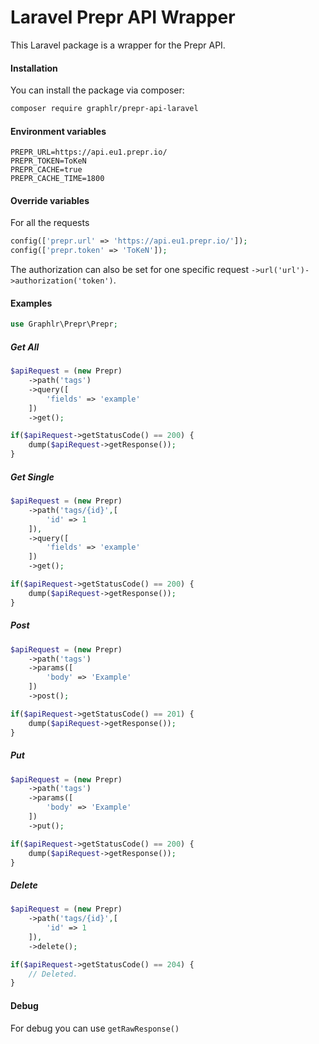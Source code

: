 # Laravel Prepr API Wrapper

This Laravel package is a wrapper for the Prepr API.

#### Installation

You can install the package via composer:

```bash
composer require graphlr/prepr-api-laravel
```

#### Environment variables

```text
PREPR_URL=https://api.eu1.prepr.io/
PREPR_TOKEN=ToKeN
PREPR_CACHE=true
PREPR_CACHE_TIME=1800
```

#### Override variables

For all the requests
```php
config(['prepr.url' => 'https://api.eu1.prepr.io/']);
config(['prepr.token' => 'ToKeN']);
```

The authorization can also be set for one specific request `->url('url')->authorization('token')`.


#### Examples

```php
use Graphlr\Prepr\Prepr;
```

##### Get All

```php
$apiRequest = (new Prepr)
    ->path('tags')
    ->query([
        'fields' => 'example'
    ])
    ->get();

if($apiRequest->getStatusCode() == 200) {
    dump($apiRequest->getResponse());
}
```

##### Get Single

```php
$apiRequest = (new Prepr)
    ->path('tags/{id}',[
        'id' => 1
    ]),
    ->query([
        'fields' => 'example'
    ])
    ->get();

if($apiRequest->getStatusCode() == 200) {
    dump($apiRequest->getResponse());
}
```

##### Post

```php
$apiRequest = (new Prepr)
    ->path('tags')
    ->params([
        'body' => 'Example'
    ])
    ->post();

if($apiRequest->getStatusCode() == 201) {
    dump($apiRequest->getResponse());
}
```

##### Put

```php
$apiRequest = (new Prepr)
    ->path('tags')
    ->params([
        'body' => 'Example'
    ])
    ->put();

if($apiRequest->getStatusCode() == 200) {
    dump($apiRequest->getResponse());
}
```

##### Delete

```php
$apiRequest = (new Prepr)
    ->path('tags/{id}',[
        'id' => 1
    ]),
    ->delete();

if($apiRequest->getStatusCode() == 204) {
    // Deleted.
}
```

#### Debug

For debug you can use `getRawResponse()`

